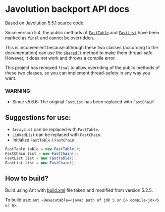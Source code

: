 # Javolution backport API docs

Based on [Javolution 5.5.1](https://mvnrepository.com/artifact/javolution/javolution/5.5.1) source code.

Since version 5.4, the public methods of [`FastTable`](https://tumatanquang.github.io/javolution-backport/javolution/util/FastTable.html) and [`FastList`](https://tumatanquang.github.io/javolution-backport-apidocs/javolution/util/FastList.html) have been marked as `final` and cannot be overridden.

This is inconvenient because although these two classes (according to the documentation) can use the [`shared()`](https://tumatanquang.github.io/javolution-backport-apidocs/javolution/util/FastCollection.html#shared--) method to make them thread-safe. However, it does not work and throws a compile error.

This project has removed `final` to allow overriding of the public methods of these two classes, so you can implement thread-safety in any way you want.

### WARNING:

- Since v5.6.6: The original `FastList` has been replaced with `FastChain`!

## Suggestions for use:

- `ArrayList` can be replaced with `FastTable`.
- `LinkedList` can be replaced with `FastChain`.
- Initialize `FastTable` / `FastChain`:

```java
FastTable table = new FastTable();
FastChain list = new FastChain();
FastList list = new FastTable();
FastList list = new FastChain();
```

## How to build?

Build using Ant with [build.xml](https://github.com/javolution/javolution/blob/V5_2/build.xml) file taken and modified from version 5.2.5.

To build use: `ant -Dexecutable=<javac path of jdk 5 or 6> compile-jdk<5 or 6>`.